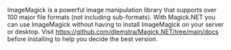 ImageMagick is a powerful image manipulation library that supports over 100 major file formats (not including sub-formats). With Magick.NET you can use ImageMagick without having to install ImageMagick on your server or desktop. Visit https://github.com/dlemstra/Magick.NET/tree/main/docs before installing to help you decide the best version.
